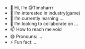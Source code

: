 - 👋 Hi, I’m @Timoharrr
- 👀 I’m interested in:industry(game) 
- 🌱 I’m currently learning ...
- 💞️ I’m looking to collaborate on ...
- 📫 How to reach me:void
- 😄 Pronouns: ...
- ⚡ Fun fact: ...

<!---
Timoharrr/Timoharrr is a ✨ special ✨ repository because its `README.md` (this file) appears on your GitHub profile.
You can click the Preview link to take a look at your changes.
--->

